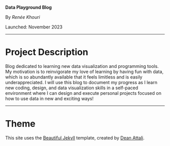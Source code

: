 **Data Playground Blog**

By *Renée Khouri*

Launched: November 2023

----

# Project Description
Blog dedicated to learning new data visualization and programming tools. My motivation is to reinvigorate my love of learning by having fun with data, which is so abundantly available that it feels limitless and is easily underappreciated. I will use this blog to document my progress as I learn new coding, design, and data visualization skills in a self-paced environment where I can design and execute personal projects focused on how to use data in new and exciting ways!

----

# Theme

This site uses the [Beautiful Jekyll](https://beautifuljekyll.com/) template, created by [Dean Attali](https://deanattali.com).
